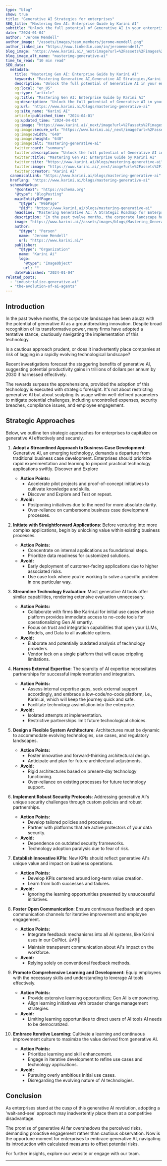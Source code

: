 ```yaml
---
type: "blog"
show: true
title: "Generative AI Strategies for enterprises"
SEO_title: "Mastering Gen AI: Enterprise Guide by Karini AI"
subtitle: "Unlock the full potential of Generative AI in your enterprise with Karini AI's expert guide. Dive into strategic insights for effective Gen AI integration."
date: "2024-01-04"
author: "Jerome Mendell"
author_image: "/assets/images/team_members/jerome-mendell.png"
author_linked_in: "https://www.linkedin.com/in/jeromemendell/"
blog_image: "https://www.karini.ai/_next/image?url=%2Fassets%2Fimages%2Fblogs%2FMastering_Generative_AI.png&w=640&q=75"
blog_image_alt_name: "mastering-generative-ai"
time_to_read: "10 min read"
SEO_data:
  metadata:
    title: "Mastering Gen AI: Enterprise Guide by Karini AI"
    keywords: "Mastering Generative AI,Generative AI Strategies,Karini AI Gen AI Guide,Enterprise Gen AI Integration,Generative AI Best Practices"
    description: "Unlock the full potential of Generative AI in your enterprise with Karini AI's expert guide. Dive into strategic insights for effective Gen AI integration."
    og:local: "en_US"
    og:type: "article"
    og:title: "Mastering Gen AI: Enterprise Guide by Karini AI"
    og:description: "Unlock the full potential of Generative AI in your enterprise with Karini AI's expert guide. Dive into strategic insights for effective Gen AI integration."
    og:url: "https://www.karini.ai/blogs/mastering-generative-ai"
    og:site_name: "Karini AI"
    article:published_time: "2024-04-01"
    og:updated_time: "2024-04-01"
    og:image: "https://www.karini.ai/_next/image?url=%2Fassets%2Fimages%2Fblogs%2FMastering_Generative_AI.png&w=640&q=75"
    og:image:secure_url: "https://www.karini.ai/_next/image?url=%2Fassets%2Fimages%2Fblogs%2FMastering_Generative_AI.png&w=640&q=75"
    og:image:width: "640"
    og:image:height: "640"
    og:image:alt: "mastering-generative-ai"
    twitter:card: "summary"
    twitter:description: "Unlock the full potential of Generative AI in your enterprise with Karini AI's expert guide. Dive into strategic insights for effective Gen AI integration."
    twitter:title: "Mastering Gen AI: Enterprise Guide by Karini AI"
    twitter:site: "https://www.karini.ai/blogs/mastering-generative-ai"
    twitter:image: "https://www.karini.ai/_next/image?url=%2Fassets%2Fimages%2Fblogs%2FMastering_Generative_AI.png&w=640&q=75"
    twitter:creator: "Karini AI"
  canonicalLink: "https://www.karini.ai/blogs/mastering-generative-ai"
  hreflang: "https://www.karini.ai/blogs/mastering-generative-ai"
  schemaMarkup:
    "@context": "https://schema.org"
    "@type": "BlogPosting"
    mainEntityOfPage:
      "@type": "WebPage"
      "@id": "https://www.karini.ai/blogs/mastering-generative-ai"
    headline: "Mastering Generative AI: A Strategic Roadmap for Enterprise Integration"
    description: "In the past twelve months, the corporate landscape has been abuzz with the potential of generative AI as a groundbreaking innovation. Despite broad recognition of its transformative power, many firms have adopted a tentative stance, cautiously navigating the implementation of this technology."
    image: "https://www.karini.ai//assets/images/blogs/Mastering_Generative_AI.png"
    author:
      "@type": "Person"
      name: "Jerome Mendell"
      url: "https://www.karini.ai/"
    publisher:
      "@type": "Organization"
      name: "Karini Ai"
      logo:
        "@type": "ImageObject"
        url: ""
    datePublished: "2024-01-04"
related_posts:
  - "industrialize-generative-ai"
  - "the-evolution-of-ai-agents"
---
```


## Introduction

In the past twelve months, the corporate landscape has been abuzz with the potential of generative AI as a groundbreaking innovation. Despite broad recognition of its transformative power, many firms have adopted a tentative stance, cautiously navigating the implementation of this technology.

Is a cautious approach prudent, or does it inadvertently place companies at risk of lagging in a rapidly evolving technological landscape?

Recent investigations forecast the staggering benefits of generative AI, suggesting potential productivity gains in trillions of dollars per annum by 2030 if harnessed effectively.

The rewards surpass the apprehensions, provided the adoption of this technology is executed with strategic foresight. It's not about restricting generative AI but about sculpting its usage within well-defined parameters to mitigate potential challenges, including uncontrolled expenses, security breaches, compliance issues, and employee engagement.

## Strategic Approaches

Below, we outline ten strategic approaches for enterprises to capitalize on generative AI effectively and securely.

1. **Adopt a Streamlined Approach to Business Case Development**: Generative AI, an emerging technology, demands a departure from traditional business case development. Enterprises should prioritize rapid experimentation and learning to pinpoint practical technology applications swiftly. Discover and Explore

   - **Action Points:**
     - Accelerate pilot projects and proof-of-concept initiatives to cultivate knowledge and skills.
     - Discover and Explore and Test on repeat.
   - **Avoid:**
     - Postponing initiatives due to the need for more absolute clarity.
     - Over-reliance on cumbersome business case development processes.

2. **Initiate with Straightforward Applications**: Before venturing into more complex applications, begin by unlocking value within existing business processes.

   - **Action Points:**
     - Concentrate on internal applications as foundational steps.
     - Prioritize data readiness for customized solutions.
   - **Avoid:**
     - Early deployment of customer-facing applications due to higher associated risks.
     - Use case lock where you’re working to solve a specific problem in one particular way.

3. **Streamline Technology Evaluation**: Most generative AI tools offer similar capabilities, rendering extensive evaluation unnecessary.

   - **Action Points:**
     - Collaborate with firms like Karini.ai for initial use cases whose platform provides immediate access to no-code tools for operationalizing Gen AI smartly.
     - Focus on trust and integration capabilities that open your LLMs, Models, and Data to all available options.
   - **Avoid:**
     - Elaborate and potentially outdated analysis of technology providers.
     - Vendor lock on a single platform that will cause crippling limitations.

4. **Harness External Expertise**: The scarcity of AI expertise necessitates partnerships for successful implementation and integration.

   - **Action Points:**
     - Assess internal expertise gaps, seek external support accordingly, and embrace a low-code/no-code platform, i.e., Karini.ai, which will keep the journey quick and safe.
     - Facilitate technology assimilation into the enterprise.
   - **Avoid:**
     - Isolated attempts at implementation.
     - Restrictive partnerships limit future technological choices.

5. **Design a Flexible System Architecture**: Architectures must be dynamic to accommodate evolving technologies, use cases, and regulatory landscapes.

   - **Action Points:**
     - Foster innovative and forward-thinking architectural design.
     - Anticipate and plan for future architectural adjustments.
   - **Avoid:**
     - Rigid architectures based on present-day technology functioning.
     - Over-reliance on existing processes for future technology support.

6. **Implement Robust Security Protocols**: Addressing generative AI's unique security challenges through custom policies and robust partnerships.

   - **Action Points:**
     - Develop tailored policies and procedures.
     - Partner with platforms that are active protectors of your data security.
   - **Avoid:**
     - Dependence on outdated security frameworks.
     - Technology adoption paralysis due to fear of risk.

7. **Establish Innovative KPIs**: New KPIs should reflect generative AI's unique value and impact on business operations.

   - **Action Points:**
     - Develop KPIs centered around long-term value creation.
     - Learn from both successes and failures.
   - **Avoid:**
     - Ignoring the learning opportunities presented by unsuccessful initiatives.

8. **Foster Open Communication**: Ensure continuous feedback and open communication channels for iterative improvement and employee engagement.

   - **Action Points:**
     - Integrate feedback mechanisms into all AI systems, like Karini uses in our CoPilot. 👍👎💬
     - Maintain transparent communication about AI's impact on the workforce.
   - **Avoid:**
     - Relying solely on conventional feedback methods.

9. **Promote Comprehensive Learning and Development**: Equip employees with the necessary skills and understanding to leverage AI tools effectively.

   - **Action Points:**
     - Provide extensive learning opportunities; Gen AI is empowering.
     - Align learning initiatives with broader change management strategies.
   - **Avoid:**
     - Limiting learning opportunities to direct users of AI tools AI needs to be democratized.

10. **Embrace Iterative Learning**: Cultivate a learning and continuous improvement culture to maximize the value derived from generative AI.

    - **Action Points:**
      - Prioritize learning and skill enhancement.
      - Engage in iterative development to refine use cases and technology applications.
    - **Avoid:**
      - Pursuing overly ambitious initial use cases.
      - Disregarding the evolving nature of AI technologies.

## Conclusion

As enterprises stand at the cusp of this generative AI revolution, adopting a 'wait-and-see' approach may inadvertently place them at a competitive disadvantage.

The promise of generative AI far overshadows the perceived risks, demanding proactive engagement rather than cautious observation. Now is the opportune moment for enterprises to embrace generative AI, navigating its introduction with calculated measures to offset potential risks.

For further insights, explore our website or engage with our team.

---
